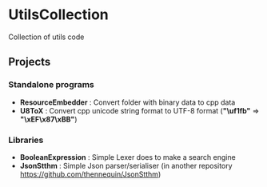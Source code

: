 # UtilsCollection
Collection of utils code

## Projects
### Standalone programs
  - **ResourceEmbedder** : Convert folder with binary data to cpp data
  - **U8ToX** : Convert cpp unicode string format to UTF-8 format (**"\uf1fb"** => **"\xEF\x87\xBB"**)

### Libraries
  - **BooleanExpression** : Simple Lexer does to make a search engine
  - **JsonStthm** : Simple Json parser/serialiser (in another repository https://github.com/thennequin/JsonStthm)
